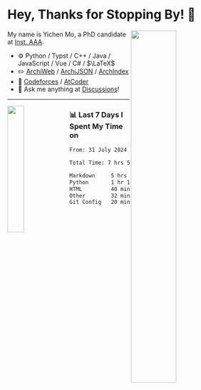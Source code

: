 # Hey, Thanks for Stopping By! 🦭

<picture>
    <source media="(prefers-color-scheme: dark)" srcset="https://github-readme-stats.vercel.app/api?username=amomorning&show_icons=true&theme=noctis_minimus&hide=issues">
    <img align="right" width="45%" src="https://github-readme-stats.vercel.app/api?username=amomorning&show_icons=true&theme=graywhite&hide=issues">
</picture>


My name is Yichen Mo, a PhD candidate at [Inst. AAA](https://archialgo.com).

-   :gear: Python / Typst / C++ / Java / JavaScript / Vue / C# / $\LaTeX$ 
-   :pencil2: [ArchiWeb](https://web.archialgo.com) / [ArchiJSON](https://www.food4rhino.com/en/app/archijson) / [ArchIndex](https://index.archialgo.com/) 
-   :abacus: [Codeforces](https://codeforces.com/profile/LaPluma) / [AtCoder](https://atcoder.jp/users/amomorning)
-   :thought_balloon: Ask me anything at [Discussions](https://github.com/amomorning/amomorning/discussions/new)!


---

<picture>
    <source media="(prefers-color-scheme: dark)" srcset="https://github-readme-stats.vercel.app/api/top-langs/?username=amomorning&hide=Mathematica&theme=noctis_minimus">
    <img align="left" width="27%" src="https://github-readme-stats.vercel.app/api/top-langs/?username=amomorning&hide=Mathematica&theme=graywhite">
</picture>

  
### 📊 Last 7 Days I Spent My Time on

<!--START_SECTION:waka-->

```txt
From: 31 July 2024 - To: 07 August 2024

Total Time: 7 hrs 58 mins

Markdown     5 hrs 3 mins    ███████████████▓░░░░░░░░░   63.31 %
Python       1 hr 19 mins    ████░░░░░░░░░░░░░░░░░░░░░   16.61 %
HTML         40 mins         ██░░░░░░░░░░░░░░░░░░░░░░░   08.44 %
Other        32 mins         █▓░░░░░░░░░░░░░░░░░░░░░░░   06.71 %
Git Config   20 mins         █░░░░░░░░░░░░░░░░░░░░░░░░   04.26 %
```

<!--END_SECTION:waka-->　　
